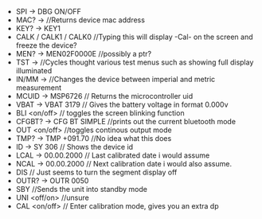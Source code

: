 

- SPI -> DBG ON/OFF
- MAC? -> //Returns device mac address
- KEY? -> KEY1
- CALK / CALK1 / CALK0 //Typing this will display -Cal- on the screen and freeze the device?
- MEN? -> MEN02F0000E //possibly a ptr?
- TST -> //Cycles thought various test menus such as showing full display illuminated
- IN/MM -> //Changes the device between imperial and metric measurement
- MCUID -> MSP6726 // Returns the microcontroller uid
- VBAT -> VBAT 3179 // Gives the battery voltage in format 0.000v
- BLI <on/off> // toggles the screen blinking function
- CFGBT? -> CFG BT SIMPLE //prints out the current bluetooth mode
- OUT <on/off> //toggles continous output mode
- TMP? -> TMP +091.70 //No idea what this does
- ID -> SY 306 // Shows the device id
- LCAL -> 00.00.2000 // Last calibrated date i would assume
- NCAL -> 00.00.2000 // Next calibration date i would also assume.
- DIS // Just seems to turn the segment display off
- OUTR? -> OUTR 0050
- SBY //Sends the unit into standby mode
- UNI <off/on> //unsure 
- CAL <on/off> // Enter calibration mode, gives you an extra dp
